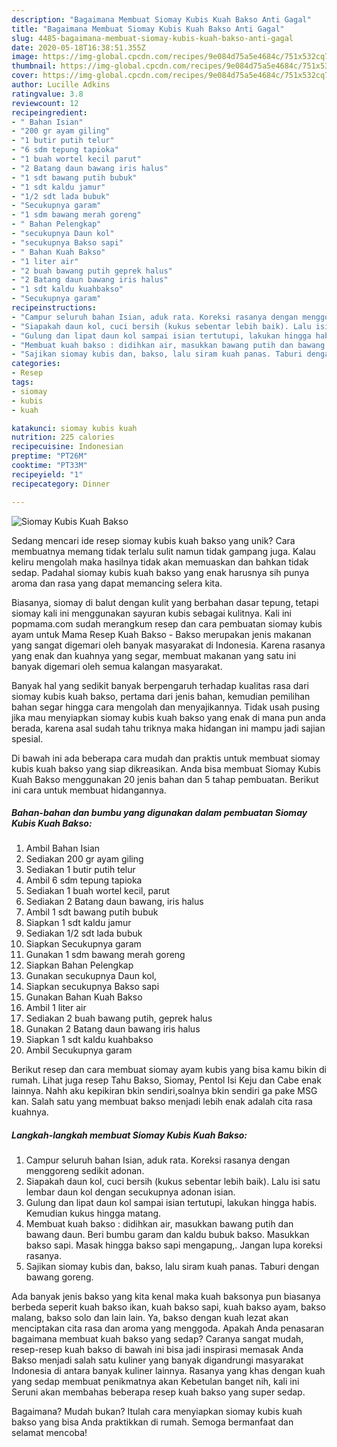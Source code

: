 ```yaml
---
description: "Bagaimana Membuat Siomay Kubis Kuah Bakso Anti Gagal"
title: "Bagaimana Membuat Siomay Kubis Kuah Bakso Anti Gagal"
slug: 4485-bagaimana-membuat-siomay-kubis-kuah-bakso-anti-gagal
date: 2020-05-18T16:38:51.355Z
image: https://img-global.cpcdn.com/recipes/9e084d75a5e4684c/751x532cq70/siomay-kubis-kuah-bakso-foto-resep-utama.jpg
thumbnail: https://img-global.cpcdn.com/recipes/9e084d75a5e4684c/751x532cq70/siomay-kubis-kuah-bakso-foto-resep-utama.jpg
cover: https://img-global.cpcdn.com/recipes/9e084d75a5e4684c/751x532cq70/siomay-kubis-kuah-bakso-foto-resep-utama.jpg
author: Lucille Adkins
ratingvalue: 3.8
reviewcount: 12
recipeingredient:
- " Bahan Isian"
- "200 gr ayam giling"
- "1 butir putih telur"
- "6 sdm tepung tapioka"
- "1 buah wortel kecil parut"
- "2 Batang daun bawang iris halus"
- "1 sdt bawang putih bubuk"
- "1 sdt kaldu jamur"
- "1/2 sdt lada bubuk"
- "Secukupnya garam"
- "1 sdm bawang merah goreng"
- " Bahan Pelengkap"
- "secukupnya Daun kol"
- "secukupnya Bakso sapi"
- " Bahan Kuah Bakso"
- "1 liter air"
- "2 buah bawang putih geprek halus"
- "2 Batang daun bawang iris halus"
- "1 sdt kaldu kuahbakso"
- "Secukupnya garam"
recipeinstructions:
- "Campur seluruh bahan Isian, aduk rata. Koreksi rasanya dengan menggoreng sedikit adonan."
- "Siapakah daun kol, cuci bersih (kukus sebentar lebih baik). Lalu isi satu lembar daun kol dengan secukupnya adonan isian."
- "Gulung dan lipat daun kol sampai isian tertutupi, lakukan hingga habis. Kemudian kukus hingga matang."
- "Membuat kuah bakso : didihkan air, masukkan bawang putih dan bawang daun. Beri bumbu garam dan kaldu bubuk bakso. Masukkan bakso sapi. Masak hingga bakso sapi mengapung,. Jangan lupa koreksi rasanya."
- "Sajikan siomay kubis dan, bakso, lalu siram kuah panas. Taburi dengan bawang goreng."
categories:
- Resep
tags:
- siomay
- kubis
- kuah

katakunci: siomay kubis kuah 
nutrition: 225 calories
recipecuisine: Indonesian
preptime: "PT26M"
cooktime: "PT33M"
recipeyield: "1"
recipecategory: Dinner

---
```



![Siomay Kubis Kuah Bakso](https://img-global.cpcdn.com/recipes/9e084d75a5e4684c/751x532cq70/siomay-kubis-kuah-bakso-foto-resep-utama.jpg)

Sedang mencari ide resep siomay kubis kuah bakso yang unik? Cara membuatnya memang tidak terlalu sulit namun tidak gampang juga. Kalau keliru mengolah maka hasilnya tidak akan memuaskan dan bahkan tidak sedap. Padahal siomay kubis kuah bakso yang enak harusnya sih punya aroma dan rasa yang dapat memancing selera kita.

Biasanya, siomay di balut dengan kulit yang berbahan dasar tepung, tetapi siomay kali ini menggunakan sayuran kubis sebagai kulitnya. Kali ini popmama.com sudah merangkum resep dan cara pembuatan siomay kubis ayam untuk Mama Resep Kuah Bakso - Bakso merupakan jenis makanan yang sangat digemari oleh banyak masyarakat di Indonesia. Karena rasanya yang enak dan kuahnya yang segar, membuat makanan yang satu ini banyak digemari oleh semua kalangan masyarakat.

Banyak hal yang sedikit banyak berpengaruh terhadap kualitas rasa dari siomay kubis kuah bakso, pertama dari jenis bahan, kemudian pemilihan bahan segar hingga cara mengolah dan menyajikannya. Tidak usah pusing jika mau menyiapkan siomay kubis kuah bakso yang enak di mana pun anda berada, karena asal sudah tahu triknya maka hidangan ini mampu jadi sajian spesial.


Di bawah ini ada beberapa cara mudah dan praktis untuk membuat siomay kubis kuah bakso yang siap dikreasikan. Anda bisa membuat Siomay Kubis Kuah Bakso menggunakan 20 jenis bahan dan 5 tahap pembuatan. Berikut ini cara untuk membuat hidangannya.

<!--inarticleads1-->

##### Bahan-bahan dan bumbu yang digunakan dalam pembuatan Siomay Kubis Kuah Bakso:

1. Ambil  Bahan Isian
1. Sediakan 200 gr ayam giling
1. Sediakan 1 butir putih telur
1. Ambil 6 sdm tepung tapioka
1. Sediakan 1 buah wortel kecil, parut
1. Sediakan 2 Batang daun bawang, iris halus
1. Ambil 1 sdt bawang putih bubuk
1. Siapkan 1 sdt kaldu jamur
1. Sediakan 1/2 sdt lada bubuk
1. Siapkan Secukupnya garam
1. Gunakan 1 sdm bawang merah goreng
1. Siapkan  Bahan Pelengkap
1. Gunakan secukupnya Daun kol,
1. Siapkan secukupnya Bakso sapi
1. Gunakan  Bahan Kuah Bakso
1. Ambil 1 liter air
1. Sediakan 2 buah bawang putih, geprek halus
1. Gunakan 2 Batang daun bawang iris halus
1. Siapkan 1 sdt kaldu kuahbakso
1. Ambil Secukupnya garam


Berikut resep dan cara membuat siomay ayam kubis yang bisa kamu bikin di rumah. Lihat juga resep Tahu Bakso, Siomay, Pentol Isi Keju dan Cabe enak lainnya. Nahh aku kepikiran bkin sendiri,soalnya bkin sendiri ga pake MSG kan. Salah satu yang membuat bakso menjadi lebih enak adalah cita rasa kuahnya. 

<!--inarticleads2-->

##### Langkah-langkah membuat Siomay Kubis Kuah Bakso:

1. Campur seluruh bahan Isian, aduk rata. Koreksi rasanya dengan menggoreng sedikit adonan.
1. Siapakah daun kol, cuci bersih (kukus sebentar lebih baik). Lalu isi satu lembar daun kol dengan secukupnya adonan isian.
1. Gulung dan lipat daun kol sampai isian tertutupi, lakukan hingga habis. Kemudian kukus hingga matang.
1. Membuat kuah bakso : didihkan air, masukkan bawang putih dan bawang daun. Beri bumbu garam dan kaldu bubuk bakso. Masukkan bakso sapi. Masak hingga bakso sapi mengapung,. Jangan lupa koreksi rasanya.
1. Sajikan siomay kubis dan, bakso, lalu siram kuah panas. Taburi dengan bawang goreng.


Ada banyak jenis bakso yang kita kenal maka kuah baksonya pun biasanya berbeda seperit kuah bakso ikan, kuah bakso sapi, kuah bakso ayam, bakso malang, bakso solo dan lain lain. Ya, bakso dengan kuah lezat akan menciptakan cita rasa dan aroma yang menggoda. Apakah Anda penasaran bagaimana membuat kuah bakso yang sedap? Caranya sangat mudah, resep-resep kuah bakso di bawah ini bisa jadi inspirasi memasak Anda Bakso menjadi salah satu kuliner yang banyak digandrungi masyarakat Indonesia di antara banyak kuliner lainnya. Rasanya yang khas dengan kuah yang sedap membuat penikmatnya akan Kebetulan banget nih, kali ini Seruni akan membahas beberapa resep kuah bakso yang super sedap. 

Bagaimana? Mudah bukan? Itulah cara menyiapkan siomay kubis kuah bakso yang bisa Anda praktikkan di rumah. Semoga bermanfaat dan selamat mencoba!
